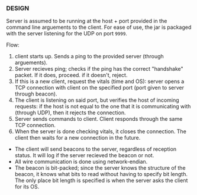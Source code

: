 ### DESIGN

Server is assumed to be running at the host + port provided in the command line arguements to the client. For ease of use, the jar is packaged with the server listening for the UDP on port `9999`.

Flow:
1. client starts up. Sends a ping to the provided server (through arguements).
2. Server recieves ping; checks if the ping has the correct "handshake" packet. If it does, proceed. if it doesn't, reject.
3. If this is a new client, request the vitals (time and OS): server opens a TCP connection with client on the specified port (port given to server through beacon).
4. The client is listening on said port, but verifies the host of incoming requests: if the host is not equal to the one that it is communicating with (through UDP), then it rejects the connection.
5. Server sends commands to client. Client responds through the same TCP connection.
6. When the server is done checking vitals, it closes the connection. The client then waits for a new connection in the future.

- The client will send beacons to the server, regardless of reception status. It will log if the server recieved the beacon or not.
- All wire communication is done using network-endian.
- The beacon is bit-packed; since the server knows the structure of the beacon, it knows what bits to read without having to specify bit length. The only place bit length is specified is when the server asks the client for its OS.

